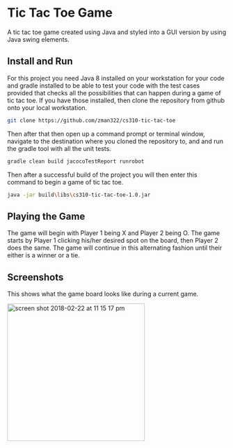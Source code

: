 # Tic Tac Toe Game
A tic tac toe game created using Java and styled into a GUI version by using Java swing elements.

## Install and Run
For this project you need Java 8 installed on your workstation for your code and gradle installed to be able to test your code with the test cases provided that checks all the possibilities that can happen during a game of tic tac toe. If you have those installed, then clone the repository from github onto your local workstation. 
```sh
git clone https://github.com/zman322/cs310-tic-tac-toe
```
Then after that then open up a command prompt or terminal window, navigate to the destination where you cloned the repository to, and and run the gradle tool with all the unit tests.
```sh
gradle clean build jacocoTestReport runrobot
```
Then after a successful build of the project you will then enter this command to begin a game of tic tac toe.
```sh
java -jar build\libs\cs310-tic-tac-toe-1.0.jar 
```

## Playing the Game
The game will begin with Player 1 being X and Player 2 being O. The game starts by Player 1 clicking his/her desired spot on the board, then Player 2 does the same. The game will continue in this alternating fashion until their either is a winner or a tie. 

## Screenshots 
This shows what the game board looks like during a current game.

<img width="316" alt="screen shot 2018-02-22 at 11 15 17 pm" src="https://user-images.githubusercontent.com/22325197/36579019-62562fd6-1826-11e8-8e52-d145d57ce832.png">
